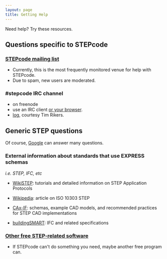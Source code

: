 ```yaml
---
layout: page
title: Getting Help
---
```


Need help? Try these resources.

## Questions specific to STEPcode

### [STEPcode mailing list](https://groups.google.com/forum/#!forum/scl-dev)
* Currently, this is the most frequently monitored venue for help with STEPcode.
* Due to spam, new users are moderated.

### #stepcode IRC channel
- on freenode
- use an IRC client [or your browser](http://webchat.freenode.net/?channels=stepcode). 
- [log](http://ibot.rikers.org/%23stepcode/), courtesy Tim Rikers.

## Generic STEP questions

Of course, [Google](https://www.google.com/search?q=iso10303) can answer many questions.

### External information about standards that use EXPRESS schemas
*i.e. STEP, IFC, etc*

- [WikiSTEP](http://wikistep.org/index.php/Main_Page): tutorials and detailed information on STEP Application Protocols

- [Wikipedia](http://en.wikipedia.org/wiki/ISO_10303): article on ISO 10303 STEP

- [CAx-IF](http://www.cax-if.org): schemas, example CAD models, and recommended practices for STEP CAD implementations

- [buildingSMART](http://www.buildingsmart-tech.org/): IFC and related specifications


### [Other free STEP-related software](/docs/other_free_step/)
- If STEPcode can't do something you need, maybe another free program can.
